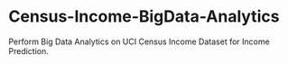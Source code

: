 # Census-Income-BigData-Analytics
Perform Big Data Analytics on UCI Census Income Dataset for Income Prediction.
